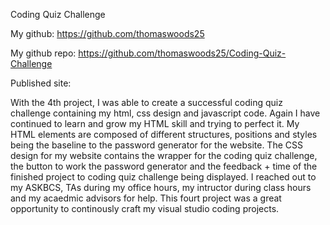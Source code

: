 Coding Quiz Challenge

My github: https://github.com/thomaswoods25

My github repo: https://github.com/thomaswoods25/Coding-Quiz-Challenge

Published site: 

With the 4th project, I was able to create a successful coding quiz challenge containing my html, css design and javascript code. Again I have continued to learn and grow my HTML skill and trying to perfect it. My HTML elements are composed of different structures, positions and styles being the baseline to the password generator for the website. The CSS design for my website contains the wrapper for the coding quiz challenge, the button to work the password generator and the feedback + time of the finished project to coding quiz challenge being displayed. I reached out to my ASKBCS, TAs during my office hours, my intructor during class hours and my acaedmic advisors for help. This fourt project was a great opportunity to continously craft my visual studio coding projects.